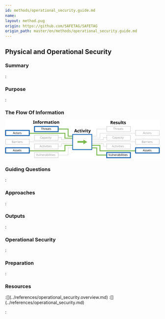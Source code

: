 ```yaml
---
id: methods/operational_security.guide.md
name: 
layout: method.pug
origin: https://github.com/SAFETAG/SAFETAG
origin_path: master/en/methods/operational_security.guide.md
---
```

## Physical and Operational Security

### Summary
:[](../methods/operational_security/summary.md)
### Purpose
:[](../methods/operational_security/purpose.md)
### The Flow Of Information
![Data Assessment Information Flow](images/info_flows/physical_assessment.svg)

### Guiding Questions
:[](../methods/operational_security/guiding_questions.md)
### Approaches
:[](../methods/operational_security/approaches.md)
### Outputs
:[](../methods/operational_security/output.md)
### Operational Security
:[](../methods/operational_security/operational_security.md)
### Preparation
:[](../methods/operational_security/preparation.md)



### Resources

<div class="greybox">
:[](../references/operational_security.overview.md)
:[](../references/operational_security.md)
</div>



:[](../references/footnotes.md)
